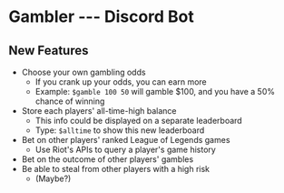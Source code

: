 # Gambler --- Discord Bot

## New Features

* Choose your own gambling odds
	* If you crank up your odds, you can earn more
	* Example: `$gamble 100 50` will gamble $100, and you have a 50% chance of winning
* Store each players' all-time-high balance
	* This info could be displayed on a separate leaderboard
	* Type: `$alltime` to show this new leaderboard
* Bet on other players' ranked League of Legends games
	* Use Riot's APIs to query a player's game history
* Bet on the outcome of other players' gambles
* Be able to steal from other players with a high risk
	* (Maybe?)

